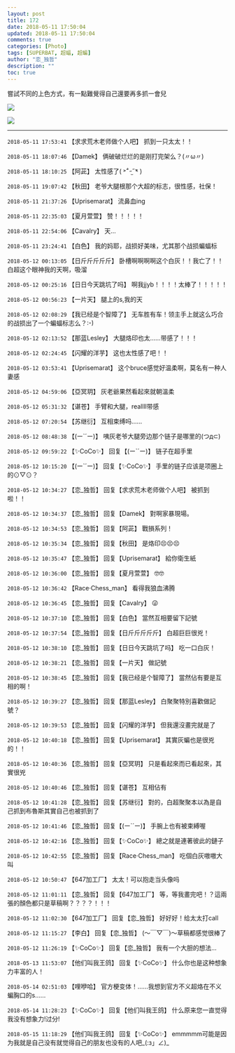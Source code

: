 ```yaml
---
layout: post
title: 172
date: 2018-05-11 17:50:04
updated: 2018-05-11 17:50:04
comments: true
categories: [Photo]
tags: [SUPERBAT, 超蝠, 超蝙]
author: "恋_独哲"
description: ""
toc: true
---
```


<p>嘗試不同的上色方式，有一點難覺得自己還要再多抓一會兒</p>

![](https://raw.githubusercontent.com/alicewish/maple50821/master/img_YW5MWVN1NEpoZFg0R243YW11Ym14WWdsek91YXY0dFA3VHBmRGRWMlhXV1hBSDZ5MHJCN3dBPT0.jpg)

![](https://raw.githubusercontent.com/alicewish/maple50821/master/img_YW5MWVN1NEpoZFg0R243YW11Ym14WGtJcWJacjdtV2Jxc3VnNG91aVd4Mll5SlUyQXpHN3dBPT0.jpg)

---

`2018-05-11 17:53:41` 【求求荒木老师做个人吧】 抓到一只太太！！

`2018-05-11 18:07:46` 【Damek】 俩破破烂烂的是刚打完架么？(〃ω〃)

`2018-05-11 18:10:25` 【阿茈】 太性感了( ˃᷄˶˶̫˶˂᷅ )

`2018-05-11 19:07:42` 【秋田】 老爷大腿根那个大超的标志，很性感，社保！

`2018-05-11 21:37:26` 【Uprisemarat】 流鼻血ing

`2018-05-11 22:35:03` 【夏月萱萱】 赞！！！！！

`2018-05-11 22:54:06` 【Cavalry】 天...

`2018-05-11 23:24:41` 【白色】 我的妈耶，战损好美味，尤其那个战损蝙蝠标

`2018-05-12 00:13:05` 【日斤斤斤斤斤】 卧槽啊啊啊啊这个白灰！！我亡了！！白超这个眼神我的天啊，吸溜

`2018-05-12 00:25:16` 【日日今天跳坑了吗】 啊我jjyb！！！！太棒了！！！！！

`2018-05-12 00:56:23` 【一片天】 腿上的s,我的天

`2018-05-12 02:08:29` 【我已经是个智障了】 无车胜有车！领主手上就这么巧合的战损出了一个蝙蝠标志么？:-)

`2018-05-12 02:13:52` 【那蓝Lesley】 大腿烙印也太……带感了！！！

`2018-05-12 02:24:45` 【闪耀的洋芋】 这也太性感了吧！！

`2018-05-12 03:53:41` 【Uprisemarat】 这个bruce感觉好温柔啊，莫名有一种人妻感

`2018-05-12 04:59:06` 【亞冥玥】 灰老爺果然看起來就朝溫柔

`2018-05-12 05:31:32` 【谌苍】 手臂和大腿，reallll带感

`2018-05-12 07:20:54` 【苏继衍】 互相束缚吗……

`2018-05-12 08:48:38` 【(ー`´ー)】 咦灰老爷大腿旁边那个链子是哪里的(つд⊂)

`2018-05-12 09:59:22` 【✨CoCo✨】 回复【(ー`´ー)】 链子在超手里

`2018-05-12 10:15:20` 【(ー`´ー)】 回复【✨CoCo✨】 手里的链子应该是项圈上的⊙▽⊙？

`2018-05-12 10:34:27` 【恋\_独哲】 回复【求求荒木老师做个人吧】 被抓到啦！！

`2018-05-12 10:34:37` 【恋\_独哲】 回复【Damek】 對啊家暴現場。

`2018-05-12 10:34:53` 【恋\_独哲】 回复【阿茈】 戰損系列！

`2018-05-12 10:35:34` 【恋\_独哲】 回复【秋田】 是烙印😣😣😣

`2018-05-12 10:35:47` 【恋\_独哲】 回复【Uprisemarat】 給你衛生紙

`2018-05-12 10:36:00` 【恋\_独哲】 回复【夏月萱萱】 🤓🤓

`2018-05-12 10:36:42` 【Race·Chess\_man】 看得我狼血沸腾

`2018-05-12 10:36:45` 【恋\_独哲】 回复【Cavalry】 😜

`2018-05-12 10:37:10` 【恋\_独哲】 回复【白色】 當然互相要留下記號

`2018-05-12 10:37:54` 【恋\_独哲】 回复【日斤斤斤斤斤】 白超巨巨很兇！

`2018-05-12 10:38:10` 【恋\_独哲】 回复【日日今天跳坑了吗】 吃一口白灰！

`2018-05-12 10:38:21` 【恋\_独哲】 回复【一片天】 做記號

`2018-05-12 10:38:45` 【恋\_独哲】 回复【我已经是个智障了】 當然佔有要是互相的啊！

`2018-05-12 10:39:27` 【恋\_独哲】 回复【那蓝Lesley】 白聚聚特別喜歡做記號？

`2018-05-12 10:39:53` 【恋\_独哲】 回复【闪耀的洋芋】 但我還沒畫完就是了

`2018-05-12 10:40:18` 【恋\_独哲】 回复【Uprisemarat】 其實灰蝙也是很兇的！！

`2018-05-12 10:40:36` 【恋\_独哲】 回复【亞冥玥】 只是看起來而已看起來，其實很兇

`2018-05-12 10:40:46` 【恋\_独哲】 回复【谌苍】 互相佔有

`2018-05-12 10:41:28` 【恋\_独哲】 回复【苏继衍】 對的，白超聚聚本以為是自己抓到布魯斯其實自己也被抓到了

`2018-05-12 10:41:46` 【恋\_独哲】 回复【(ー`´ー)】 手腕上也有被束縛喔

`2018-05-12 10:42:16` 【恋\_独哲】 回复【✨CoCo✨】 總之就是連著彼此的鏈子

`2018-05-12 10:42:55` 【恋\_独哲】 回复【Race·Chess\_man】 吃個白灰嗷嗷大叫

`2018-05-12 10:50:47` 【647加工厂】 太太！可以抱走当头像吗

`2018-05-12 11:01:11` 【恋\_独哲】 回复【647加工厂】 等，等我畫完吧！？這兩張的顏色都只是草稿啊？？？？！！！

`2018-05-12 11:02:30` 【647加工厂】 回复【恋\_独哲】 好好好！给太太打call

`2018-05-12 11:15:27` 【李白】 回复【恋\_独哲】 (〜￣▽￣)〜草稿都感觉很棒了

`2018-05-12 11:26:19` 【✨CoCo✨】 回复【恋\_独哲】 我有一个大胆的想法…

`2018-05-13 11:53:07` 【他们叫我王鸽】 回复【✨CoCo✨】 什么你也是这种想象力丰富的人！

`2018-05-14 02:51:03` 【哩咿哈】 官方梗变体！……我想到官方不义超烙在不义蝙胸口的s……

`2018-05-14 11:28:23` 【✨CoCo✨】 回复【他们叫我王鸽】 什么原来您一直觉得我没有想象力!过分!

`2018-05-15 11:18:29` 【他们叫我王鸽】 回复【✨CoCo✨】 emmmmm可能是因为我就是自己没有就觉得自己的朋友也没有的人吧\_(:з」∠)\_

